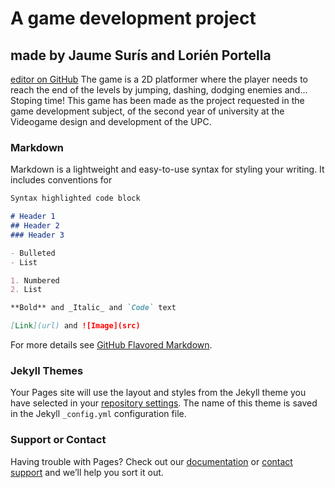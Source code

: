 # A game development project

## made by Jaume Surís and Lorién Portella
 [editor on GitHub](https://github.com/AWDaM/GameDevelopmentAssignments/edit/master/index.md) 
  The game is a  2D platformer where the player needs to reach the end of the levels by jumping, dashing, dodging enemies and... Stoping   time!
  This game has been made as the project requested in the game development subject, of the second year of university at the Videogame design and development of the UPC.


### Markdown

Markdown is a lightweight and easy-to-use syntax for styling your writing. It includes conventions for

```markdown
Syntax highlighted code block

# Header 1
## Header 2
### Header 3

- Bulleted
- List

1. Numbered
2. List

**Bold** and _Italic_ and `Code` text

[Link](url) and ![Image](src)
```

For more details see [GitHub Flavored Markdown](https://guides.github.com/features/mastering-markdown/).

### Jekyll Themes

Your Pages site will use the layout and styles from the Jekyll theme you have selected in your [repository settings](https://github.com/AWDaM/GameDevelopmentAssignments/settings). The name of this theme is saved in the Jekyll `_config.yml` configuration file.

### Support or Contact

Having trouble with Pages? Check out our [documentation](https://help.github.com/categories/github-pages-basics/) or [contact support](https://github.com/contact) and we’ll help you sort it out.
